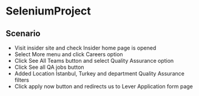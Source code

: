 # SeleniumProject
Scenario
--------
* Visit insider site and check Insider home page is opened
* Select More menu and click Careers option
* Click See All Teams button and select Quality Assurance option
* Click See all QA jobs button
* Added Location İstanbul, Turkey and department Quality Assurance filters
* Click apply now button and redirects us to Lever Application form page
